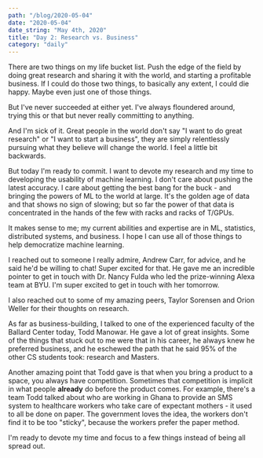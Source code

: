 ```yaml
---
path: "/blog/2020-05-04"
date: "2020-05-04"
date_string: "May 4th, 2020"
title: "Day 2: Research vs. Business"
category: "daily"
---
```


There are two things on my life bucket list.  Push the edge of the field by doing great research and sharing it with the world, and starting a profitable business.  If I could do those two things, to basically any extent, I could die happy.  Maybe even just one of those things.

But I've never succeeded at either yet.  I've always floundered around, trying this or that but never really committing to anything.

And I'm sick of it.  Great people in the world don't say "I want to do great research" or "I want to start a business", they are simply relentlessly pursuing what they believe will change the world.  I feel a little bit backwards.

But today I'm ready to commit.  I want to devote my research and my time to developing the usability of machine learning.  I don't care about pushing the latest accuracy.  I care about getting the best bang for the buck - and bringing the powers of ML to the world at large.  It's the golden age of data and that shows no sign of slowing; but so far the power of that data is concentrated in the hands of the few with racks and racks of T/GPUs.

It makes sense to me; my current abilities and expertise are in ML, statistics, distributed systems, and business.  I hope I can use all of those things to help democratize machine learning.

I reached out to someone I really admire, Andrew Carr, for advice, and he said he'd be willing to chat!  Super excited for that.  He gave me an incredible pointer to get in touch with Dr. Nancy Fulda who led the prize-winning Alexa team at BYU.  I'm super excited to get in touch with her tomorrow.

I also reached out to some of my amazing peers, Taylor Sorensen and Orion Weller for their thoughts on research.

As far as business-building, I talked to one of the experienced faculty of the Ballard Center today, Todd Manowar.  He gave a lot of great insights.  Some of the things that stuck out to me were that in his career, he always knew he preferred business, and he eschewed the path that he said 95% of the other CS students took: research and Masters.

Another amazing point that Todd gave is that when you bring a product to a space, you always have competition.  Sometimes that competition is implicit in what people **already** do before the product comes.  For example, there's a team Todd talked about who are working in Ghana to provide an SMS system to healthcare workers who take care of expectant mothers - it used to all be done on paper.  The government loves the idea, the workers don't find it to be too "sticky", because the workers prefer the paper method.

I'm ready to devote my time and focus to a few things instead of being all spread out.
